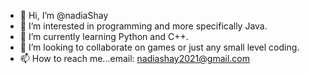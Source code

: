- 👋 Hi, I’m @nadiaShay
- 👀 I’m interested in programming and more specifically Java.
- 🌱 I’m currently learning Python and C++.
- 💞️ I’m looking to collaborate on games or just any small level coding.
- 📫 How to reach me...email: nadiashay2021@gmail.com 

<!---
nadiaShay/nadiaShay is a ✨ special ✨ repository because its `README.md` (this file) appears on your GitHub profile.
You can click the Preview link to take a look at your changes.
--->
